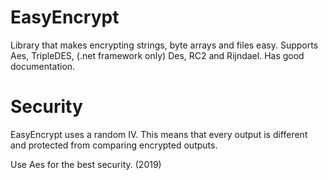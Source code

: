 # EasyEncrypt
Library that makes encrypting strings, byte arrays and files easy.
Supports Aes, TripleDES, (.net framework only) Des, RC2 and Rijndael. Has good documentation.

# Security
EasyEncrypt uses a random IV.
This means that every output is different and protected from comparing encrypted outputs.

Use Aes for the best security. (2019)
